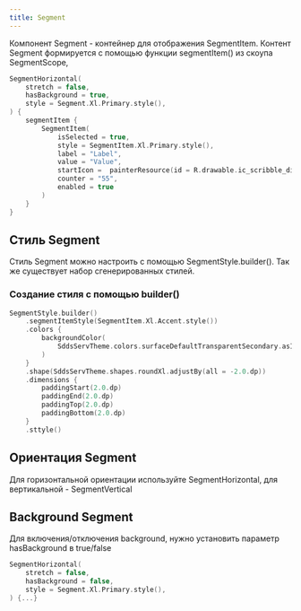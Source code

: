 ```yaml
---
title: Segment
--- 
```


Компонент Segment - контейнер для отображения  SegmentItem.
Контент Segment формируется с помощью функции segmentItem() из скоупа SegmentScope,

```kotlin
SegmentHorizontal(
    stretch = false,
    hasBackground = true,
    style = Segment.Xl.Primary.style(),
) {
    segmentItem {
        SegmentItem(
            isSelected = true,
            style = SegmentItem.Xl.Primary.style(),
            label = "Label",
            value = "Value",
            startIcon =  painterResource(id = R.drawable.ic_scribble_diagonal_24),
            counter = "55",
            enabled = true
        )
    }
}
```

## Стиль Segment

Стиль Segment можно настроить с помощью SegmentStyle.builder(). Так же существует набор сгенерированных стилей.

### Создание стиля с помощью builder()

```kotlin
SegmentStyle.builder()
    .segmentItemStyle(SegmentItem.Xl.Accent.style())
    .colors {
        backgroundColor(
            SddsServTheme.colors.surfaceDefaultTransparentSecondary.asInteractive(),
        )
    }
    .shape(SddsServTheme.shapes.roundXl.adjustBy(all = -2.0.dp))
    .dimensions {
        paddingStart(2.0.dp)
        paddingEnd(2.0.dp)
        paddingTop(2.0.dp)
        paddingBottom(2.0.dp)
    }
    .sttyle()
```

## Ориентация Segment

Для горизонтальной ориентации используйте SegmentHorizontal, для вертикальной - SegmentVertical

## Background Segment

Для включения/отключения background, нужно установить параметр hasBackground в true/false

```kotlin
SegmentHorizontal(
    stretch = false,
    hasBackground = false,
    style = Segment.Xl.Primary.style(),
) {...}
```
